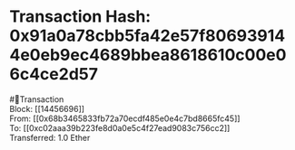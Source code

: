 
Transaction Hash: 0x91a0a78cbb5fa42e57f806939144e0eb9ec4689bbea8618610c00e06c4ce2d57
====================================================================================
  
#💸Transaction  
Block: [[14456696]]  
From: [[0x68b3465833fb72a70ecdf485e0e4c7bd8665fc45]]  
To: [[0xc02aaa39b223fe8d0a0e5c4f27ead9083c756cc2]]  
Transferred: 1.0 Ether